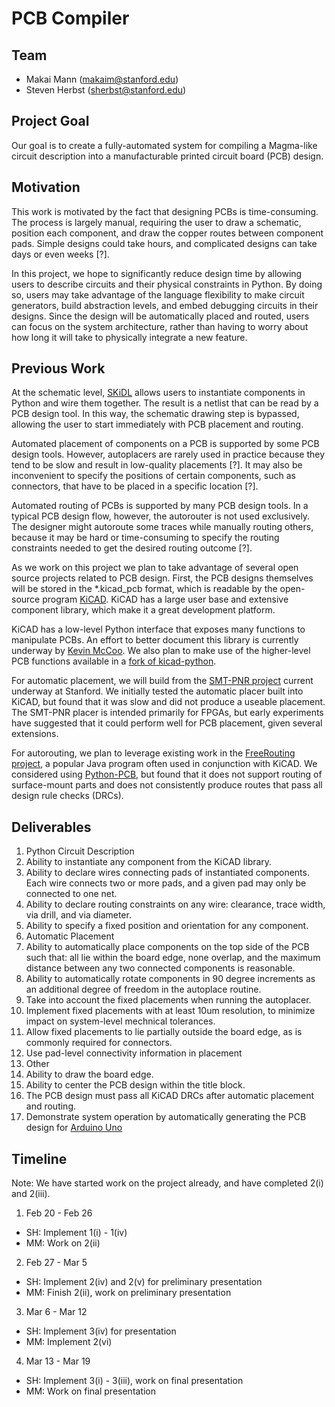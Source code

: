 # PCB Compiler

## Team
* Makai Mann (makaim@stanford.edu)
* Steven Herbst (sherbst@stanford.edu)

## Project Goal
Our goal is to create a fully-automated system for compiling a Magma-like circuit description into a manufacturable printed circuit board (PCB) design.  

## Motivation
This work is motivated by the fact that designing PCBs is time-consuming.  The process is largely manual, requiring the user to draw a schematic, position each component, and draw the copper routes between component pads.  Simple designs could take hours, and complicated designs can take days or even weeks [?].

In this project, we hope to significantly reduce design time by allowing users to describe circuits and their physical constraints in Python.  By doing so, users may take advantage of the language flexibility to make circuit generators, build abstraction levels, and embed debugging circuits in their designs.  Since the design will be automatically placed and routed, users can focus on the system architecture, rather than having to worry about how long it will take to physically integrate a new feature.

## Previous Work
At the schematic level, [SKiDL](https://github.com/xesscorp/skidl) allows users to instantiate components in Python and wire them together.  The result is a netlist that can be read by a PCB design tool.  In this way, the schematic drawing step is bypassed, allowing the user to start immediately with PCB placement and routing. 

Automated placement of components on a PCB is supported by some PCB design tools.  However, autoplacers are rarely used in practice because they tend to be slow and result in low-quality placements [?].  It may also be inconvenient to specify the positions of certain components, such as connectors, that have to be placed in a specific location [?].  

Automated routing of PCBs is supported by many PCB design tools.  In a typical PCB design flow, however, the autorouter is not used exclusively.  The designer might autoroute some traces while manually routing others, because it may be hard or time-consuming to specify the routing constraints needed to get the desired routing outcome [?].

As we work on this project we plan to take advantage of several open source projects related to PCB design.  First, the PCB designs themselves will be stored in the *.kicad_pcb format, which is readable by the open-source program [KiCAD](http://kicad-pcb.org).  KiCAD has a large user base and extensive component library, which make it a great development platform.

KiCAD has a low-level Python interface that exposes many functions to manipulate PCBs.  An effort to better document this library is currently underway by [Kevin McCoo](https://kicad.mmccoo.com).  We also plan to make use of the higher-level PCB functions available in a [fork of kicad-python](https://github.com/hyOzd/kicad-python).  

For automatic placement, we will build from the [SMT-PNR project](https://github.com/cdonovick/SMT-PNR) current underway at Stanford.  We initially tested the automatic placer built into KiCAD, but found that it was slow and did not produce a useable placement.  The SMT-PNR placer is intended primarily for FPGAs, but early experiments have suggested that it could perform well for PCB placement, given several extensions.

For autorouting, we plan to leverage existing work in the [FreeRouting project](https://github.com/nikropht/FreeRouting), a popular Java program often used in conjunction with KiCAD.  We considered using [Python-PCB](https://github.com/vygr/Python-PCB), but found that it does not support routing of surface-mount parts and does not consistently produce routes that pass all design rule checks (DRCs).

## Deliverables
1. Python Circuit Description
 1. Ability to instantiate any component from the KiCAD library.
 2. Ability to declare wires connecting pads of instantiated components.  Each wire connects two or more pads, and a given pad may only be connected to one net.
 3. Ability to declare routing constraints on any wire: clearance, trace width, via drill, and via diameter.
 4. Ability to specify a fixed position and orientation for any component.
2. Automatic Placement
 1. Ability to automatically place components on the top side of the PCB such that: all lie within the board edge, none overlap, and the maximum distance between any two connected components is reasonable.  
 2. Ability to automatically rotate components in 90 degree increments as an additional degree of freedom in the autoplace routine.
 3. Take into account the fixed placements when running the autoplacer.
 4. Implement fixed placements with at least 10um resolution, to minimize impact on system-level mechnical tolerances.
 5. Allow fixed placements to lie partially outside the board edge, as is commonly required for connectors.
 6. Use pad-level connectivity information in placement
3. Other
 1. Ability to draw the board edge.
 2. Ability to center the PCB design within the title block.
 3. The PCB design must pass all KiCAD DRCs after automatic placement and routing.
 4. Demonstrate system operation by automatically generating the PCB design for [Arduino Uno](https://www.arduino.cc/en/uploads/Main/Arduino_Uno_Rev3-schematic.pdf)

## Timeline

Note: We have started work on the project already, and have completed 2(i) and 2(iii).

1. Feb 20 - Feb 26
 * SH: Implement 1(i) - 1(iv)
 * MM: Work on 2(ii)
2. Feb 27 - Mar 5
 * SH: Implement 2(iv) and 2(v) for preliminary presentation
 * MM: Finish 2(ii), work on preliminary presentation
3. Mar 6 - Mar 12
 * SH: Implement 3(iv) for presentation
 * MM: Implement 2(vi)
4. Mar 13 - Mar 19
 * SH: Implement 3(i) - 3(iii), work on final presentation
 * MM: Work on final presentation
